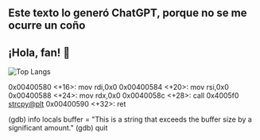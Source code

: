 ## Este texto lo generó ChatGPT, porque no se me ocurre un coño

## ¡Hola, fan! 👋

![Top Langs](https://github-readme-stats.vercel.app/api/top-langs/?username=albrinBuzz&layout=compact&theme=dark)

   0x00400580 <+16>:  mov    rdi,0x0
   0x00400584 <+20>:  mov    rsi,0x0
   0x00400588 <+24>:  mov    rdx,0x0
   0x0040058c <+28>:  call   0x4005f0 <strcpy@plt>
   0x00400590 <+32>:  ret    

(gdb) info locals
buffer = "This is a string that exceeds the buffer size by a significant amount."
(gdb) quit
